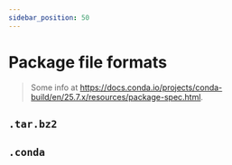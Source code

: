 ```yaml
---
sidebar_position: 50
---
```

# Package file formats

> Some info at https://docs.conda.io/projects/conda-build/en/25.7.x/resources/package-spec.html.

## `.tar.bz2`

## `.conda`
